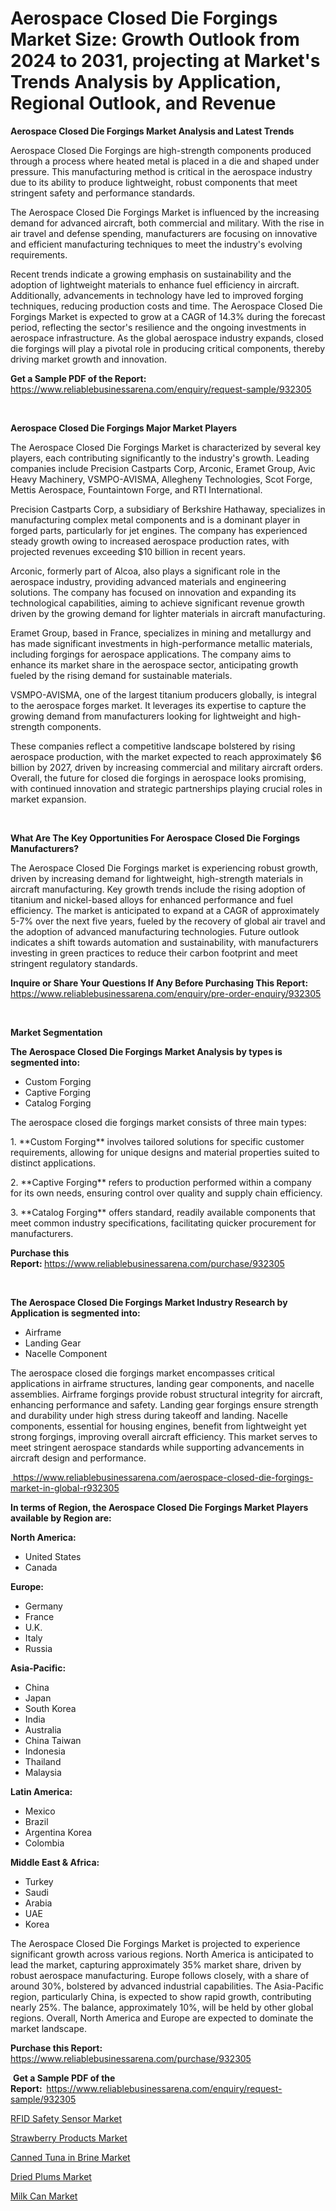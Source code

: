 <p><h1>Aerospace Closed Die Forgings Market Size: Growth Outlook from 2024 to 2031, projecting at Market's Trends Analysis by Application, Regional Outlook, and Revenue</h1></p><p><strong>Aerospace Closed Die Forgings Market Analysis and Latest Trends</strong></p>
<p><p>Aerospace Closed Die Forgings are high-strength components produced through a process where heated metal is placed in a die and shaped under pressure. This manufacturing method is critical in the aerospace industry due to its ability to produce lightweight, robust components that meet stringent safety and performance standards. </p><p>The Aerospace Closed Die Forgings Market is influenced by the increasing demand for advanced aircraft, both commercial and military. With the rise in air travel and defense spending, manufacturers are focusing on innovative and efficient manufacturing techniques to meet the industry's evolving requirements. </p><p>Recent trends indicate a growing emphasis on sustainability and the adoption of lightweight materials to enhance fuel efficiency in aircraft. Additionally, advancements in technology have led to improved forging techniques, reducing production costs and time. The Aerospace Closed Die Forgings Market is expected to grow at a CAGR of 14.3% during the forecast period, reflecting the sector's resilience and the ongoing investments in aerospace infrastructure. As the global aerospace industry expands, closed die forgings will play a pivotal role in producing critical components, thereby driving market growth and innovation.</p></p>
<p><strong>Get a Sample PDF of the Report:&nbsp;</strong> <a href="https://www.reliablebusinessarena.com/enquiry/request-sample/932305?utm_campaign=1599&utm_medium=2&utm_source=Github&utm_content=ia&utm_term=18102024&utm_id=aerospace-closed-die-forgings">https://www.reliablebusinessarena.com/enquiry/request-sample/932305</a></p>
<p>&nbsp;</p>
<p><strong>Aerospace Closed Die Forgings Major Market Players</strong></p>
<p><p>The Aerospace Closed Die Forgings Market is characterized by several key players, each contributing significantly to the industry's growth. Leading companies include Precision Castparts Corp, Arconic, Eramet Group, Avic Heavy Machinery, VSMPO-AVISMA, Allegheny Technologies, Scot Forge, Mettis Aerospace, Fountaintown Forge, and RTI International.</p><p>Precision Castparts Corp, a subsidiary of Berkshire Hathaway, specializes in manufacturing complex metal components and is a dominant player in forged parts, particularly for jet engines. The company has experienced steady growth owing to increased aerospace production rates, with projected revenues exceeding $10 billion in recent years. </p><p>Arconic, formerly part of Alcoa, also plays a significant role in the aerospace industry, providing advanced materials and engineering solutions. The company has focused on innovation and expanding its technological capabilities, aiming to achieve significant revenue growth driven by the growing demand for lighter materials in aircraft manufacturing.</p><p>Eramet Group, based in France, specializes in mining and metallurgy and has made significant investments in high-performance metallic materials, including forgings for aerospace applications. The company aims to enhance its market share in the aerospace sector, anticipating growth fueled by the rising demand for sustainable materials.</p><p>VSMPO-AVISMA, one of the largest titanium producers globally, is integral to the aerospace forges market. It leverages its expertise to capture the growing demand from manufacturers looking for lightweight and high-strength components.</p><p>These companies reflect a competitive landscape bolstered by rising aerospace production, with the market expected to reach approximately $6 billion by 2027, driven by increasing commercial and military aircraft orders. Overall, the future for closed die forgings in aerospace looks promising, with continued innovation and strategic partnerships playing crucial roles in market expansion.</p></p>
<p>&nbsp;</p>
<p><strong>What Are The Key Opportunities For Aerospace Closed Die Forgings Manufacturers?</strong></p>
<p><p>The Aerospace Closed Die Forgings market is experiencing robust growth, driven by increasing demand for lightweight, high-strength materials in aircraft manufacturing. Key growth trends include the rising adoption of titanium and nickel-based alloys for enhanced performance and fuel efficiency. The market is anticipated to expand at a CAGR of approximately 5-7% over the next five years, fueled by the recovery of global air travel and the adoption of advanced manufacturing technologies. Future outlook indicates a shift towards automation and sustainability, with manufacturers investing in green practices to reduce their carbon footprint and meet stringent regulatory standards.</p></p>
<p><strong>Inquire or Share Your Questions If Any Before Purchasing This Report:</strong> <a href="https://www.reliablebusinessarena.com/enquiry/pre-order-enquiry/932305?utm_campaign=1599&utm_medium=2&utm_source=Github&utm_content=ia&utm_term=18102024&utm_id=aerospace-closed-die-forgings">https://www.reliablebusinessarena.com/enquiry/pre-order-enquiry/932305</a></p>
<p>&nbsp;</p>
<p><strong>Market Segmentation</strong></p>
<p><strong>The Aerospace Closed Die Forgings Market Analysis by types is segmented into:</strong></p>
<p><ul><li>Custom Forging</li><li>Captive Forging</li><li>Catalog Forging</li></ul></p>
<p><p>The aerospace closed die forgings market consists of three main types: </p><p>1. **Custom Forging** involves tailored solutions for specific customer requirements, allowing for unique designs and material properties suited to distinct applications. </p><p>2. **Captive Forging** refers to production performed within a company for its own needs, ensuring control over quality and supply chain efficiency. </p><p>3. **Catalog Forging** offers standard, readily available components that meet common industry specifications, facilitating quicker procurement for manufacturers.</p></p>
<p><strong>Purchase this Report:&nbsp;</strong><a href="https://www.reliablebusinessarena.com/purchase/932305?utm_campaign=1599&utm_medium=2&utm_source=Github&utm_content=ia&utm_term=18102024&utm_id=aerospace-closed-die-forgings">https://www.reliablebusinessarena.com/purchase/932305</a></p>
<p>&nbsp;</p>
<p><strong>The Aerospace Closed Die Forgings Market Industry Research by Application is segmented into:</strong></p>
<p><ul><li>Airframe</li><li>Landing Gear</li><li>Nacelle Component</li></ul></p>
<p><p>The aerospace closed die forgings market encompasses critical applications in airframe structures, landing gear components, and nacelle assemblies. Airframe forgings provide robust structural integrity for aircraft, enhancing performance and safety. Landing gear forgings ensure strength and durability under high stress during takeoff and landing. Nacelle components, essential for housing engines, benefit from lightweight yet strong forgings, improving overall aircraft efficiency. This market serves to meet stringent aerospace standards while supporting advancements in aircraft design and performance.</p></p>
<p><a href="https://www.reliablebusinessarena.com/aerospace-closed-die-forgings-market-in-global-r932305?utm_campaign=1599&utm_medium=2&utm_source=Github&utm_content=ia&utm_term=18102024&utm_id=aerospace-closed-die-forgings">&nbsp;https://www.reliablebusinessarena.com/aerospace-closed-die-forgings-market-in-global-r932305</a></p>
<p><strong>In terms of Region, the Aerospace Closed Die Forgings Market Players available by Region are:</strong></p>
<p>
    <p> <strong> North America: </strong>
        <ul>
            <li>United States</li>
            <li>Canada</li>
        </ul>
        </p> 
    <p> <strong> Europe: </strong>
        <ul>
            <li>Germany</li>
            <li>France</li>
            <li>U.K.</li>
            <li>Italy</li>
            <li>Russia</li>
        </ul>
        </p> 
    <p> <strong> Asia-Pacific: </strong>
        <ul>
            <li>China</li>
            <li>Japan</li>
            <li>South Korea</li>
            <li>India</li>
            <li>Australia</li>
            <li>China Taiwan</li>
            <li>Indonesia</li>
            <li>Thailand</li>
            <li>Malaysia</li>
        </ul>
        </p> 
    <p> <strong> Latin America: </strong>
        <ul>
            <li>Mexico</li>
            <li>Brazil</li>
            <li>Argentina Korea</li>
            <li>Colombia</li>
        </ul>
        </p> 
    <p> <strong> Middle East & Africa: </strong>
        <ul>
            <li>Turkey</li>
            <li>Saudi</li>
            <li>Arabia</li>
            <li>UAE</li>
            <li>Korea</li>
        </ul>
    </p>
    </p>
<p><p>The Aerospace Closed Die Forgings Market is projected to experience significant growth across various regions. North America is anticipated to lead the market, capturing approximately 35% market share, driven by robust aerospace manufacturing. Europe follows closely, with a share of around 30%, bolstered by advanced industrial capabilities. The Asia-Pacific region, particularly China, is expected to show rapid growth, contributing nearly 25%. The balance, approximately 10%, will be held by other global regions. Overall, North America and Europe are expected to dominate the market landscape.</p></p>
<p><strong>Purchase this Report: </strong><a href="https://www.reliablebusinessarena.com/purchase/932305?utm_campaign=1599&utm_medium=2&utm_source=Github&utm_content=ia&utm_term=18102024&utm_id=aerospace-closed-die-forgings">https://www.reliablebusinessarena.com/purchase/932305</a></p>
<p>&nbsp;<strong>Get a Sample PDF of the Report:&nbsp;&nbsp;</strong><a href="https://www.reliablebusinessarena.com/enquiry/request-sample/932305?utm_campaign=1599&utm_medium=2&utm_source=Github&utm_content=ia&utm_term=18102024&utm_id=aerospace-closed-die-forgings">https://www.reliablebusinessarena.com/enquiry/request-sample/932305</a></p>
<p><strong></strong></p>
<p><p><a href="https://www.linkedin.com/pulse/rfid-safety-sensor-market-segmentation-applications-types-growth-yyw5f?utm_campaign=1599&utm_medium=2&utm_source=Github&utm_content=ia&utm_term=18102024&utm_id=aerospace-closed-die-forgings">RFID Safety Sensor Market</a></p><p><a href="https://www.linkedin.com/pulse/global-strawberry-products-market-share-growth-opportunities-ntlvf?utm_campaign=1599&utm_medium=2&utm_source=Github&utm_content=ia&utm_term=18102024&utm_id=aerospace-closed-die-forgings">Strawberry Products Market</a></p><p><a href="https://www.linkedin.com/pulse/decoding-canned-tuna-brine-industry-dynamics-strategic-imperatives-lri3f?utm_campaign=1599&utm_medium=2&utm_source=Github&utm_content=ia&utm_term=18102024&utm_id=aerospace-closed-die-forgings">Canned Tuna in Brine Market</a></p><p><a href="https://www.linkedin.com/pulse/future-ready-strategic-insights-global-dried-plums-market-mg18f?utm_campaign=1599&utm_medium=2&utm_source=Github&utm_content=ia&utm_term=18102024&utm_id=aerospace-closed-die-forgings">Dried Plums Market</a></p><p><a href="https://issuu.com/reportprime-2/docs/milk-can-market-size-2030.pptx_9b621ad0d6f381?utm_campaign=1599&utm_medium=2&utm_source=Github&utm_content=ia&utm_term=18102024&utm_id=aerospace-closed-die-forgings">Milk Can Market</a></p></p>